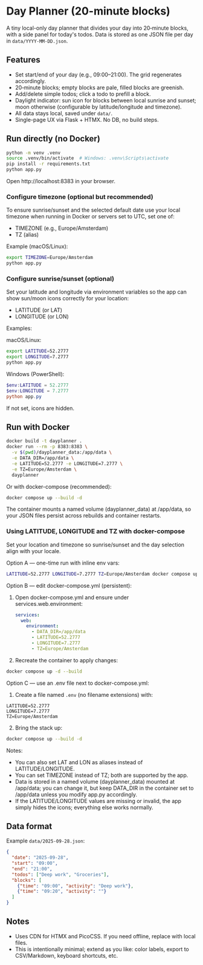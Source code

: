 
# Day Planner (20-minute blocks)

A tiny local-only day planner that divides your day into 20‑minute blocks, with a side panel for today's todos. Data is stored as one JSON file per day in `data/YYYY-MM-DD.json`.

## Features

- Set start/end of your day (e.g., 09:00–21:00). The grid regenerates accordingly.
- 20‑minute blocks; empty blocks are pale, filled blocks are greenish.
- Add/delete simple todos; click a todo to prefill a block.
- Daylight indicator: sun icon for blocks between local sunrise and sunset; moon otherwise (configurable by latitude/longitude and timezone).
- All data stays local, saved under `data/`.
- Single-page UX via Flask + HTMX. No DB, no build steps.

## Run directly (no Docker)

```bash
python -m venv .venv
source .venv/bin/activate  # Windows: .venv\Scripts\activate
pip install -r requirements.txt
python app.py
```

Open http://localhost:8383 in your browser.

### Configure timezone (optional but recommended)
To ensure sunrise/sunset and the selected default date use your local timezone when running in Docker or servers set to UTC, set one of:

- TIMEZONE (e.g., Europe/Amsterdam)
- TZ (alias)

Example (macOS/Linux):

```bash
export TIMEZONE=Europe/Amsterdam
python app.py
```

### Configure sunrise/sunset (optional)
Set your latitude and longitude via environment variables so the app can show sun/moon icons correctly for your location:

- LATITUDE (or LAT)
- LONGITUDE (or LON)

Examples:

macOS/Linux:

```bash
export LATITUDE=52.2777
export LONGITUDE=7.2777
python app.py
```

Windows (PowerShell):

```powershell
$env:LATITUDE = 52.2777
$env:LONGITUDE = 7.2777
python app.py
```

If not set, icons are hidden.

## Run with Docker

```bash
docker build -t dayplanner .
docker run --rm -p 8383:8383 \
  -v $(pwd)/dayplanner_data:/app/data \
  -e DATA_DIR=/app/data \
  -e LATITUDE=52.2777 -e LONGITUDE=7.2777 \
  -e TZ=Europe/Amsterdam \
  dayplanner
```

Or with docker-compose (recommended):

```bash
docker compose up --build -d
```
The container mounts a named volume (dayplanner_data) at /app/data, so your JSON files persist across rebuilds and container restarts.

### Using LATITUDE, LONGITUDE and TZ with docker-compose

Set your location and timezone so sunrise/sunset and the day selection align with your locale.

Option A — one-time run with inline env vars:

```bash
LATITUDE=52.2777 LONGITUDE=7.2777 TZ=Europe/Amsterdam docker compose up --build -d
```

Option B — edit docker-compose.yml (persistent):

1. Open docker-compose.yml and ensure under services.web.environment:
   
   ```yaml
   services:
     web:
       environment:
         - DATA_DIR=/app/data
         - LATITUDE=52.2777
         - LONGITUDE=7.2777
         - TZ=Europe/Amsterdam
   ```

2. Recreate the container to apply changes:

```bash
docker compose up -d --build
```

Option C — use an .env file next to docker-compose.yml:

1. Create a file named `.env` (no filename extensions) with:

```
LATITUDE=52.2777
LONGITUDE=7.2777
TZ=Europe/Amsterdam
```

2. Bring the stack up:

```bash
docker compose up --build -d
```

Notes:
- You can also set LAT and LON as aliases instead of LATITUDE/LONGITUDE.
- You can set TIMEZONE instead of TZ; both are supported by the app.
- Data is stored in a named volume (dayplanner_data) mounted at /app/data; you can change it, but keep DATA_DIR in the container set to /app/data unless you modify app.py accordingly.
- If the LATITUDE/LONGITUDE values are missing or invalid, the app simply hides the icons; everything else works normally.

## Data format

Example `data/2025-09-28.json`:

```json
{
  "date": "2025-09-28",
  "start": "09:00",
  "end": "21:00",
  "todos": ["Deep work", "Groceries"],
  "blocks": [
    {"time": "09:00", "activity": "Deep work"},
    {"time": "09:20", "activity": ""}
  ]
}
```

## Notes

- Uses CDN for HTMX and PicoCSS. If you need offline, replace with local files.
- This is intentionally minimal; extend as you like: color labels, export to CSV/Markdown, keyboard shortcuts, etc.
